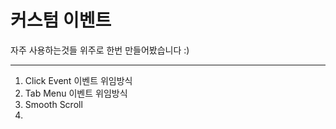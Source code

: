 # 커스텀 이벤트


자주 사용하는것들 위주로 한번 만들어봤습니다 :)
- - -

1. Click Event 이벤트 위임방식
2. Tab Menu 이벤트 위임방식
3. Smooth Scroll
4. 
